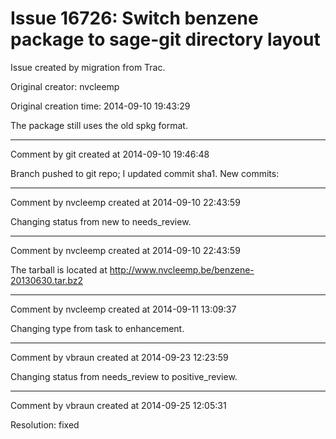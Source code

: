 # Issue 16726: Switch benzene package to sage-git directory layout

Issue created by migration from Trac.

Original creator: nvcleemp

Original creation time: 2014-09-10 19:43:29

The package still uses the old spkg format. 


---

Comment by git created at 2014-09-10 19:46:48

Branch pushed to git repo; I updated commit sha1. New commits:


---

Comment by nvcleemp created at 2014-09-10 22:43:59

Changing status from new to needs_review.


---

Comment by nvcleemp created at 2014-09-10 22:43:59

The tarball is located at ​http://www.nvcleemp.be/benzene-20130630.tar.bz2


---

Comment by nvcleemp created at 2014-09-11 13:09:37

Changing type from task to enhancement.


---

Comment by vbraun created at 2014-09-23 12:23:59

Changing status from needs_review to positive_review.


---

Comment by vbraun created at 2014-09-25 12:05:31

Resolution: fixed
